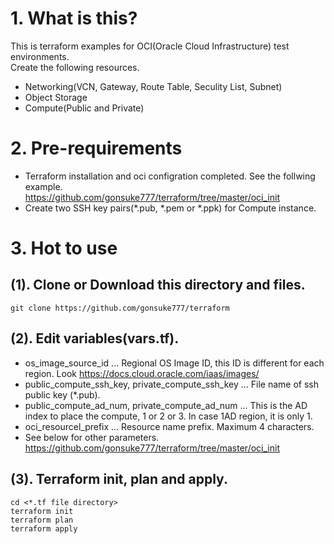 # 1. What is this?
This is terraform examples for OCI(Oracle Cloud Infrastructure) test environments.  
Create the following resources.  
* Networking(VCN, Gateway, Route Table, Seculity List, Subnet)
* Object Storage
* Compute(Public and Private)

# 2. Pre-requirements
* Terraform installation and oci configration completed. See the follwing example.  
https://github.com/gonsuke777/terraform/tree/master/oci_init
* Create two SSH key pairs(*.pub, *.pem or *.ppk) for Compute instance. 

# 3. Hot to use
## (1). Clone or Download this directory and files.
```
git clone https://github.com/gonsuke777/terraform
```

## (2). Edit variables(vars.tf).  
* os_image_source_id ... Regional OS Image ID, this ID is different for each region. Look https://docs.cloud.oracle.com/iaas/images/
* public_compute_ssh_key, private_compute_ssh_key ... File name of ssh public key (*.pub).
* public_compute_ad_num, private_compute_ad_num ... This is the AD index to place the compute, 1 or 2 or 3. In case 1AD region, it is only 1.
* oci_resourcel_prefix ... Resource name prefix. Maximum 4 characters.
* See below for other parameters.  
https://github.com/gonsuke777/terraform/tree/master/oci_init

## (3). Terraform init, plan and apply.
```
cd <*.tf file directory>
terraform init
terraform plan
terraform apply
```

